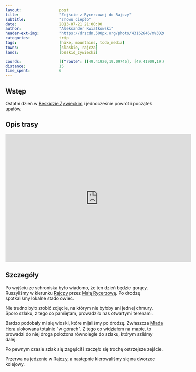 ```yaml
---
layout:                 post
title:                  "Zejście z Rycerzowej do Rajczy"
subtitle:               "znowu ciepło"
date:                   2013-07-21 21:00:00
author:                 "Aleksander Kwiatkowski"
header-ext-img:         "https://drscdn.500px.org/photo/43162646/m%3D2048/9be5d19077b62d49d9eea687a18d1f43"
categories:             trip
tags:                   [hike, mountains, todo_media]
towns:                  [slaskie, rajcza]
lands:                  [beskid_zywiecki]

coords:                 [{"route": [[49.41920,19.09746], [49.41909,19.09458], [49.42280,19.09647], [49.43076,19.08510], [49.44055,19.08772], [49.46020,19.08334], [49.47721,19.10050], [49.49912,19.09184], [49.50709,19.10093]], "type": "hike"}, {"route": [[49.50690,19.10078], [49.51317,19.11502], [49.52900,19.10554], [49.53643,19.10854], [49.54896,19.08631], [49.55487,19.09395], [49.60150,19.11378]], "type": "train"}]
distance:               15
time_spent:             6
---
```



[wiki-beskid-zywiecki]:         https://pl.wikipedia.org/wiki/Beskid_%C5%BBywiecki
[wiki-mala-rycerzowa]:          https://pl.wikipedia.org/wiki/Ma%C5%82a_Rycerzowa
[wiki-mlada-hora]:              https://pl.wikipedia.org/wiki/Mlada_Hora
[wiki-rajcza]:                  https://pl.wikipedia.org/wiki/Rajcza

Wstęp
-----

Ostatni dzień w [Beskidzie Żywieckim][wiki-beskid-zywiecki] i jednocześnie powrót i początek upałów.

Opis trasy
----------

<iframe height='405' width='590' frameborder='0' allowtransparency='true' scrolling='no' src='https://www.strava.com/activities/334997630/embed/316183325b5100bc0d61915b9a91de6de3e0cef6'></iframe>

Szczegóły
---------

Po wyjściu ze schroniska było wiadomo, że ten dzień będzie gorący. Ruszyliśmy w kierunku [Rajczy][wiki-rajcza]
przez [Małą Rycerzową][wiki-mala-rycerzowa]. Po drodzę spotkaliśmy lokalne stado owiec.

Nie trudno było zrobić zdjęcie, na którym nie byłoby ani jednej chmury. Sporo szlaku, z tego co pamiętam,
prowadziło nas otwartymi terenami.

Bardzo podobały mi się wioski, które mijaliśmy po drodzę. Zwłaszcza [Młada Hora][wiki-mlada-hora]
ulokowana totalnie "w górach". Z tego co widziałem na mapie, to prowadzi do niej droga
położona równolegle do szlaku, którym szliśmy dalej.

Po pewnym czasie szlak się zagęścił i zaczęło się trochę ostrzejsze zejście.

Przerwa na jedzenie w [Rajczy][wiki-rajcza], a następnie kierowaliśmy się na dworzec kolejowy.
